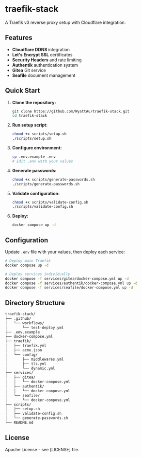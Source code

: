 # traefik-stack

A Traefik v3 reverse proxy setup with Cloudflare integration.

## Features

- **Cloudflare DDNS** integration
- **Let's Encrypt SSL** certificates
- **Security Headers** and rate limiting
- **Authentik** authentication system
- **Gitea** Git service
- **Seafile** document management

## Quick Start

1. **Clone the repository:**

   ```bash
   git clone https://github.com/WyattAu/traefik-stack.git
   cd traefik-stack
   ```

2. **Run setup script:**

   ```bash
   chmod +x scripts/setup.sh
   ./scripts/setup.sh
   ```

3. **Configure environment:**

   ```bash
   cp .env.example .env
   # Edit .env with your values
   ```

4. **Generate passwords:**

   ```bash
   chmod +x scripts/generate-passwords.sh
   ./scripts/generate-passwords.sh
   ```

5. **Validate configuration:**

   ```bash
   chmod +x scripts/validate-config.sh
   ./scripts/validate-config.sh
   ```

6. **Deploy:**

   ```bash
   docker compose up -d
   ```

## Configuration

Update `.env` file with your values, then deploy each service:

```bash
# Deploy main Traefik
docker compose up -d

# Deploy services individually
docker compose -f services/gitea/docker-compose.yml up -d
docker compose -f services/authentik/docker-compose.yml up -d
docker compose -f services/seafile/docker-compose.yml up -d
```

## Directory Structure

```bash
traefik-stack/
├── .github/
│   └── workflows/
│       └── test-deploy.yml
├── .env.example
├── docker-compose.yml
├── traefik/
│   ├── traefik.yml
│   ├── acme.json
│   └── config/
│       ├── middlewares.yml
│       ├── tls.yml
│       └── dynamic.yml
├── services/
│   ├── gitea/
│   │   └── docker-compose.yml
│   ├── authentik/
│   │   └── docker-compose.yml
│   └── seafile/
│       └── docker-compose.yml
├── scripts/
│   ├── setup.sh
│   ├── validate-config.sh
│   └── generate-passwords.sh
└── README.md
```

## License

Apache License - see [LICENSE] file.

